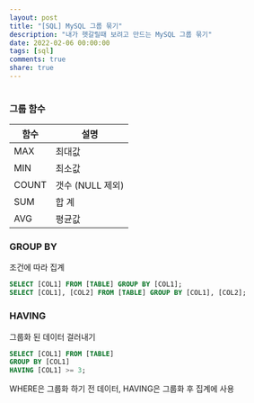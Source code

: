 ```yaml
---
layout: post
title: "[SQL] MySQL 그룹 묶기"
description: "내가 헷갈릴때 보려고 만드는 MySQL 그룹 묶기"
date: 2022-02-06 00:00:00
tags: [sql]
comments: true
share: true
---
```


```sql

```

### 그룹 함수
|함수|설명|
|------|---|
|MAX|최대값|
|MIN|최소값|
|COUNT|갯수 (NULL 제외)|
|SUM|합 계|
|AVG|평균값|

### GROUP BY
조건에 따라 집계

```sql
SELECT [COL1] FROM [TABLE] GROUP BY [COL1];
SELECT [COL1], [COL2] FROM [TABLE] GROUP BY [COL1], [COL2];
```

### HAVING
그룹화 된 데이터 걸러내기

```sql
SELECT [COL1] FROM [TABLE] 
GROUP BY [COL1] 
HAVING [COL1] >= 3;
```
WHERE은 그룹화 하기 전 데이터, HAVING은 그룹화 후 집계에 사용